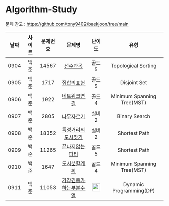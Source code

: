 # Algorithm-Study
  
문제 참고 : https://github.com/tony9402/baekjoon/tree/main
  
|날짜|사이트|문제번호|문제명|난이도|유형|
|:------:|:---------:|:--------:|:----------------------:|:-------:|:-----------------:|
|0904|백준|14567|[선수과목](https://www.acmicpc.net/problem/14567)|골드5|Topological Sorting
|0905|백준|1717|[집합의표현](https://www.acmicpc.net/problem/1717)|골드5|Disjoint Set
|0906|백준|1922|[네트워크연결](https://www.acmicpc.net/problem/1922)|골드4|Minimum Spanning Tree(MST)
|0907|백준|2805|[나무자르기](https://www.acmicpc.net/problem/2805)|실버2|Binary Search
|0908|백준|18352|[특정거리의도시찾기](https://www.acmicpc.net/problem/18352)|실버2|Shortest Path
|0909|백준|11265|[끝나지않는파티](https://www.acmicpc.net/problem/11265)|골드5|Shortest Path
|0910|백준|1647|[도시분할계획](https://www.acmicpc.net/problem/1647)|골드4|Minimum Spanning Tree(MST)
|0911|백준|11053|[가장긴증가하는부분수열](https://www.acmicpc.net/problem/11053)|<img height="25" width="25" src="https://github.com/wus22/Algorithm-Study/assets/121781743/e4fcab5a-81ae-4f9d-a304-64da23884842/[silver2]" />|Dynamic Programming(DP)
